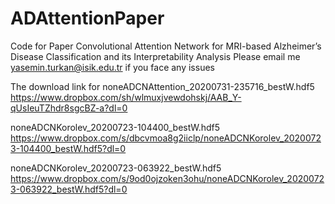 # ADAttentionPaper
Code for Paper 
Convolutional Attention Network for MRI-based
Alzheimer’s Disease Classification and its
Interpretability Analysis
Please email me yasemin.turkan@isik.edu.tr if you face any issues


The download link for
noneADCNAttention_20200731-235716_bestW.hdf5
https://www.dropbox.com/sh/wlmuxjvewdohskj/AAB_Y-qUsIeuTZhdr8sgcBZ-a?dl=0


noneADCNKorolev_20200723-104400_bestW.hdf5
https://www.dropbox.com/s/dbcvmoa8g2iiclp/noneADCNKorolev_20200723-104400_bestW.hdf5?dl=0


noneADCNKorolev_20200723-063922_bestW.hdf5
https://www.dropbox.com/s/9od0ojzoken3ohu/noneADCNKorolev_20200723-063922_bestW.hdf5?dl=0
